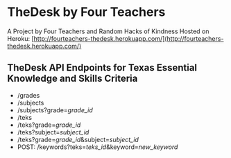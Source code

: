 TheDesk by Four Teachers
========================

A Project by Four Teachers and Random Hacks of Kindness
Hosted on Heroku: [http://fourteachers-thedesk.herokuapp.com/](http://fourteachers-thedesk.herokuapp.com/)

TheDesk API Endpoints for Texas Essential Knowledge and Skills Criteria
-----------------------------------------------------------------------

*  /grades
*  /subjects
*  /subjects?grade=*grade_id*
*  /teks
*  /teks?grade=*grade_id*
*  /teks?subject=*subject_id*
*  /teks?grade=*grade_id*&subject=*subject_id*
*  POST: /keywords?teks=*teks_id*&keyword=*new_keyword*

